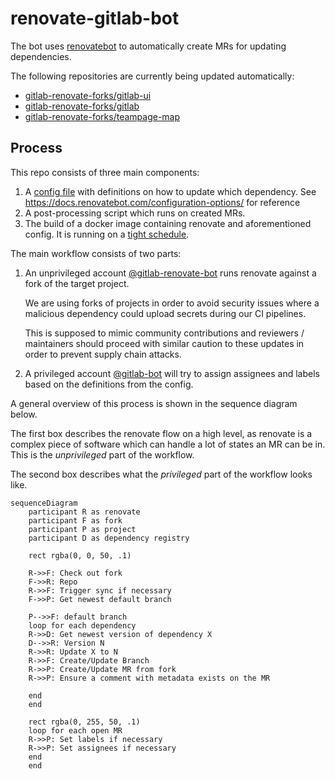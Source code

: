 # renovate-gitlab-bot

The bot uses [renovatebot](https://github.com/renovatebot/renovate) to
automatically create MRs for updating dependencies.

The following repositories are currently being updated automatically:

<!-- rep -->

- [gitlab-renovate-forks/gitlab-ui](https://gitlab.com/gitlab-renovate-forks/gitlab-ui)
- [gitlab-renovate-forks/gitlab](https://gitlab.com/gitlab-renovate-forks/gitlab)
- [gitlab-renovate-forks/teampage-map](https://gitlab.com/gitlab-renovate-forks/teampage-map)

<!-- rep -->

## Process

This repo consists of three main components:

1. A [config file](./config.js) with definitions on how to update which dependency.
   See https://docs.renovatebot.com/configuration-options/ for reference
2. A post-processing script which runs on created MRs.
3. The build of a docker image containing renovate and aforementioned config.
   It is running on a [tight schedule](https://gitlab.com/gitlab-org/frontend/renovate-gitlab-bot/-/pipeline_schedules).

The main workflow consists of two parts:

1. An unprivileged account [@gitlab-renovate-bot](https://gitlab.com/gitlab-renovate-bot)
   runs renovate against a fork of the target project.

   We are using forks of projects in order to avoid security issues where a malicious dependency
   could upload secrets during our CI pipelines.

   This is supposed to mimic community contributions and reviewers / maintainers should proceed
   with similar caution to these updates in order to prevent supply chain attacks.

2. A privileged account [@gitlab-bot](https://gitlab.com/gitlab-bot) will try to assign assignees
   and labels based on the definitions from the config.

A general overview of this process is shown in the sequence diagram below.

The first box describes the renovate flow on a high level, as renovate is a complex piece of software
which can handle a lot of states an MR can be in. This is the _unprivileged_ part of the workflow.

The second box describes what the _privileged_ part of the workflow looks like.

```mermaid
sequenceDiagram
    participant R as renovate
    participant F as fork
    participant P as project
    participant D as dependency registry

    rect rgba(0, 0, 50, .1)

    R->>F: Check out fork
    F->>R: Repo
    R->>F: Trigger sync if necessary
    F->>P: Get newest default branch

    P-->>F: default branch
    loop for each dependency
    R->>D: Get newest version of dependency X
    D-->>R: Version N
    R->>R: Update X to N
    R->>F: Create/Update Branch
    R->>P: Create/Update MR from fork
    R->>P: Ensure a comment with metadata exists on the MR

    end
    end

    rect rgba(0, 255, 50, .1)
    loop for each open MR
    R->>P: Set labels if necessary
    R->>P: Set assignees if necessary
    end
    end
```
